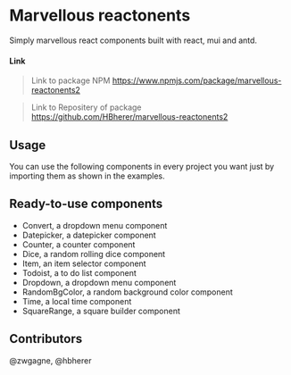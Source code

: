 # Marvellous reactonents

Simply marvellous react components built with react, mui and antd.

#### Link
> Link to package NPM
https://www.npmjs.com/package/marvellous-reactonents2

> Link to Repositery of package
https://github.com/HBherer/marvellous-reactonents2

## Usage

You can use the following components in every project you want just by importing them as shown in the examples.

## Ready-to-use components

- Convert, a dropdown menu component
- Datepicker, a datepicker component
- Counter, a counter component
- Dice, a random rolling dice component
- Item, an item selector component
- Todoist, a to do list component
- Dropdown, a dropdown menu component
- RandomBgColor, a random background color component
- Time, a local time component
- SquareRange, a square builder component


## Contributors

@zwgagne, @hbherer
